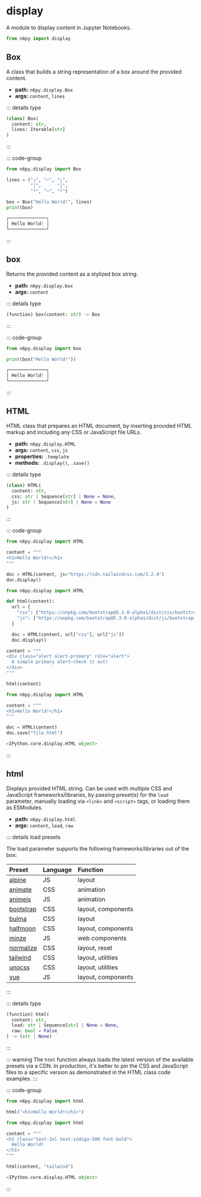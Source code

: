 # display

A module to display content in Jupyter Notebooks.

```py
from n6py import display
```

## Box <Badge type="tip" text="0.1.29" />

A class that builds a string representation of a box around the provided content.

- **path:** `n6py.display.Box`
- **args:** `content`, `lines`

::: details type

```py
(class) Box(
  content: str,
  lines: Iterable[str]
)
```

:::

::: code-group

```py [Code]
from n6py.display import Box

lines = ("┌", "─", "┐",
         "│",      "│",
         "└", "─", "┘")

box = Box("Hello World!", lines)
print(box)
```

```py [Result]
┌──────────────┐
│ Hello World! │
└──────────────┘
```

:::

## box <Badge type="tip" text="0.1.29" />

Returns the provided content as a stylized box string.

- **path:** `n6py.display.box`
- **args:** `content`

::: details type

```py
(function) box(content: str) -> Box
```

:::

::: code-group

```py [Code]
from n6py.display import box

print(box("Hello World!"))
```

```py [Result]
┌──────────────┐
│ Hello World! │
└──────────────┘
```

:::

## HTML <Badge type="tip" text="0.1.20" />

HTML class that prepares an HTML document, by inserting provided HTML markup and including any CSS or JavaScript file URLs.

- **path:** `n6py.display.HTML`
- **args:** `content`, `css`, `js`
- **properties:** `.template`
- **methods:** `.display()`, `.save()`

::: details type

```py
(class) HTML(
  content: str,
  css: str | Sequence[str] | None = None,
  js: str | Sequence[str] | None = None
)
```

:::

::: code-group

```py [Code]
from n6py.display import HTML

content = """
<h1>Hello World!</h1>
"""

doc = HTML(content, js="https://cdn.tailwindcss.com/3.2.4")
doc.display()
```

```py [Custom]
from n6py.display import HTML

def html(content):
  url = {
    "css": ["https://unpkg.com/bootstrap@5.3.0-alpha1/dist/css/bootstrap.min.css"],
    "js": ["https://unpkg.com/bootstrap@5.3.0-alpha1/dist/js/bootstrap.bundle.min.js"]
  }

  doc = HTML(content, url["css"], url["js"])
  doc.display()

content = """
<div class="alert alert-primary" role="alert">
  A simple primary alert—check it out!
</div>
"""

html(content)
```

```py [Save]
from n6py.display import HTML

content = """
<h1>Hello World!</h1>
"""

doc = HTML(content)
doc.save("file.html")
```

```py [Result]
<IPython.core.display.HTML object>
```

:::

## html <Badge type="tip" text="0.1.16" />

Displays provided HTML string. Can be used with multiple CSS and JavaScript frameworks/libraries, by passing preset(s) for the `load` parameter, manually loading via `<link>` and `<script>` tags, or loading them as ESModules.

- **path:** `n6py.display.html`
- **args:** `content`, `load`, `raw`

::: details load presets

The load parameter supports the following frameworks/libraries out of the box:

| Preset                                                | Language | Function           |
| :---------------------------------------------------- | :------- | :----------------- |
| [alpine](https://alpinejs.dev/)                       | JS       | layout             |
| [animate](https://animate.style/)                     | CSS      | animation          |
| [animejs](https://animejs.com/)                       | JS       | animation          |
| [bootstrap](https://getbootstrap.com/)                | CSS      | layout, components |
| [bulma](https://bulma.io/)                            | CSS      | layout             |
| [halfmoon](https://www.gethalfmoon.com/)              | CSS      | layout, components |
| [minze](https://minze.dev/)                           | JS       | web components     |
| [normalize](https://necolas.github.io/normalize.css/) | CSS      | layout, reset      |
| [tailwind](https://tailwindcss.com/)                  | CSS      | layout, utilities  |
| [unocss](https://github.com/unocss/unocss)            | CSS      | layout, utilities  |
| [vue](https://vuejs.org/)                             | JS       | layout, components |

:::

::: details type

```py
(function) html(
  content: str,
  load: str | Sequence[str] | None = None,
  raw: bool = False
) -> (str | None)
```

:::

::: warning
The `html` function always loads the latest version of the available presets via a CDN. In production, it's better to pin the CSS and JavaScript files to a specific version as demonstrated in the HTML class code examples.
:::

::: code-group

```py [Code]
from n6py.display import html

html("<h1>Hello World!</h1>")
```

```py [Presets]
from n6py.display import html

content = """
<h1 class="text-3xl text-indigo-500 font-bold">
  Hello World!
</h1>
"""

html(content, "tailwind")
```

```py [Result]
<IPython.core.display.HTML object>
```

:::
